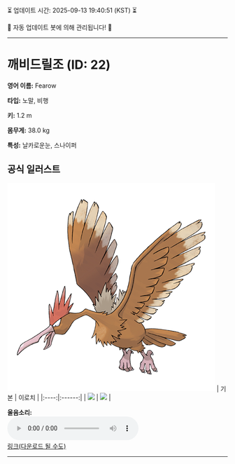 
⏳ 업데이트 시간: 2025-09-13 19:40:51 (KST) ⏳

🤖 자동 업데이트 봇에 의해 관리됩니다! 🤖

---

# 깨비드릴조 (ID: 22)
**영어 이름:** Fearow

**타입:** 노말, 비행

**키:** 1.2 m

**몸무게:** 38.0 kg

**특성:** 날카로운눈, 스나이퍼

## 공식 일러스트
![](https://raw.githubusercontent.com/PokeAPI/sprites/master/sprites/pokemon/other/official-artwork/22.png)
| 기본 | 이로치 |
|:----:|:------:|
| <img src="http://play.pokemonshowdown.com/sprites/ani/fearow.gif" width="200"> | <img src="http://play.pokemonshowdown.com/sprites/ani-shiny/fearow.gif" width="200"> |

**울음소리:**<br><audio controls src="https://raw.githubusercontent.com/PokeAPI/cries/main/cries/pokemon/latest/22.ogg"></audio><br> [링크(다운로드 될 수도)](https://raw.githubusercontent.com/PokeAPI/cries/main/cries/pokemon/latest/22.ogg)


---
